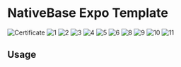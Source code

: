 


# NativeBase Expo Template
![Certificate](HackathonCertificate.png)
![1](1st.png)
![2](2nd.png)
![3](3rd.png)
![4](4th.png)
![5](5th.png)
![6](6th.png)
![8](8th.png)
![9](9th.png)
![10](10th.png)
![11](11th.png)


## Usage

```
```
